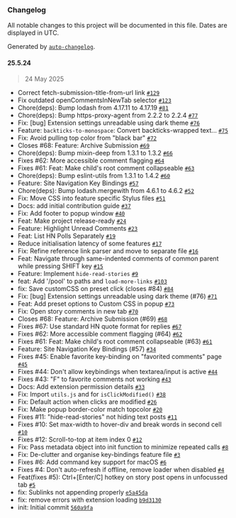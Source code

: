 ### Changelog

All notable changes to this project will be documented in this file. Dates are displayed in UTC.

Generated by [`auto-changelog`](https://github.com/CookPete/auto-changelog).

#### 25.5.24

> 24 May 2025

- Correct fetch-submission-title-from-url link [`#129`](https://github.com/alexferrari88/refined-hacker-news/pull/129)
- Fix outdated openCommentsInNewTab selector [`#123`](https://github.com/alexferrari88/refined-hacker-news/pull/123)
- Chore(deps): Bump lodash from 4.17.11 to 4.17.19 [`#81`](https://github.com/alexferrari88/refined-hacker-news/pull/81)
- Chore(deps): Bump https-proxy-agent from 2.2.2 to 2.2.4 [`#77`](https://github.com/alexferrari88/refined-hacker-news/pull/77)
- Fix: [bug] Extension settings unreadable using dark theme [`#76`](https://github.com/alexferrari88/refined-hacker-news/pull/76)
- Feature: `backticks-to-monospace`: Convert backticks-wrapped text… [`#75`](https://github.com/alexferrari88/refined-hacker-news/pull/75)
- Fix: Avoid pulling top color from "black bar" [`#72`](https://github.com/alexferrari88/refined-hacker-news/pull/72)
- Closes #68: Feature: Archive Submission [`#69`](https://github.com/alexferrari88/refined-hacker-news/pull/69)
- Chore(deps): Bump mixin-deep from 1.3.1 to 1.3.2 [`#66`](https://github.com/alexferrari88/refined-hacker-news/pull/66)
- Fixes #62: More accessible comment flagging [`#64`](https://github.com/alexferrari88/refined-hacker-news/pull/64)
- Fixes #61: Feat: Make child's root comment collapseable [`#63`](https://github.com/alexferrari88/refined-hacker-news/pull/63)
- Chore(deps): Bump eslint-utils from 1.3.1 to 1.4.2 [`#60`](https://github.com/alexferrari88/refined-hacker-news/pull/60)
- Feature: Site Navigation Key Bindings [`#57`](https://github.com/alexferrari88/refined-hacker-news/pull/57)
- Chore(deps): Bump lodash.mergewith from 4.6.1 to 4.6.2 [`#52`](https://github.com/alexferrari88/refined-hacker-news/pull/52)
- Fix: Move CSS into feature specific Stylus files [`#51`](https://github.com/alexferrari88/refined-hacker-news/pull/51)
- Docs: add initial contribution guide [`#37`](https://github.com/alexferrari88/refined-hacker-news/pull/37)
- Fix: Add footer to popup window [`#40`](https://github.com/alexferrari88/refined-hacker-news/pull/40)
- Feat: Make project release-ready [`#24`](https://github.com/alexferrari88/refined-hacker-news/pull/24)
- Feature: Highlight Unread Comments [`#23`](https://github.com/alexferrari88/refined-hacker-news/pull/23)
- Feat: List HN Polls Separately [`#19`](https://github.com/alexferrari88/refined-hacker-news/pull/19)
- Reduce initialisation latency of some features [`#17`](https://github.com/alexferrari88/refined-hacker-news/pull/17)
- Fix: Refine reference link parser and move to separate file [`#16`](https://github.com/alexferrari88/refined-hacker-news/pull/16)
- Feat: Navigate through same-indented comments of common parent while pressing SHIFT key [`#15`](https://github.com/alexferrari88/refined-hacker-news/pull/15)
- Feature: Implement `hide-read-stories` [`#9`](https://github.com/alexferrari88/refined-hacker-news/pull/9)
- feat: Add '/pool' to paths and `load-more-links` [`#103`](https://github.com/alexferrari88/refined-hacker-news/issues/103)
- fix: Save customCSS on preset click (closes #84) [`#84`](https://github.com/alexferrari88/refined-hacker-news/issues/84)
- Fix: [bug] Extension settings unreadable using dark theme (#76) [`#71`](https://github.com/alexferrari88/refined-hacker-news/issues/71)
- Feat: Add preset options to Custom CSS in popup [`#73`](https://github.com/alexferrari88/refined-hacker-news/issues/73)
- Fix: Open story comments in new tab [`#70`](https://github.com/alexferrari88/refined-hacker-news/issues/70)
- Closes #68: Feature: Archive Submission (#69) [`#68`](https://github.com/alexferrari88/refined-hacker-news/issues/68)
- Fixes #67: Use standard HN quote format for replies [`#67`](https://github.com/alexferrari88/refined-hacker-news/issues/67)
- Fixes #62: More accessible comment flagging (#64) [`#62`](https://github.com/alexferrari88/refined-hacker-news/issues/62)
- Fixes #61: Feat: Make child's root comment collapseable (#63) [`#61`](https://github.com/alexferrari88/refined-hacker-news/issues/61)
- Feature: Site Navigation Key Bindings (#57) [`#34`](https://github.com/alexferrari88/refined-hacker-news/issues/34)
- Fixes #45: Enable favorite key-binding on "favorited comments" page [`#45`](https://github.com/alexferrari88/refined-hacker-news/issues/45)
- Fixes #44: Don't allow keybindings when textarea/input is active [`#44`](https://github.com/alexferrari88/refined-hacker-news/issues/44)
- Fixes #43: "F" to favorite comments not working [`#43`](https://github.com/alexferrari88/refined-hacker-news/issues/43)
- Docs: Add extension permission details [`#33`](https://github.com/alexferrari88/refined-hacker-news/issues/33)
- Fix: Import `utils.js` and for `isClickModified()` [`#38`](https://github.com/alexferrari88/refined-hacker-news/issues/38)
- Fix: Default action when clicks are modified [`#26`](https://github.com/alexferrari88/refined-hacker-news/issues/26)
- Fix: Make popup border-color match topcolor [`#20`](https://github.com/alexferrari88/refined-hacker-news/issues/20)
- Fixes #11: "hide-read-stories" not hiding text posts [`#11`](https://github.com/alexferrari88/refined-hacker-news/issues/11)
- Fixes #10: Set max-width to hover-div and break words in second cell [`#10`](https://github.com/alexferrari88/refined-hacker-news/issues/10)
- Fixes #12: Scroll-to-top at item index 0 [`#12`](https://github.com/alexferrari88/refined-hacker-news/issues/12)
- Fix: Pass metadata object into init function to minimize repeated calls [`#8`](https://github.com/alexferrari88/refined-hacker-news/issues/8)
- Fix: De-clutter and organise key-bindings feature file [`#3`](https://github.com/alexferrari88/refined-hacker-news/issues/3)
- Fixes #6: Add command key support for macOS [`#6`](https://github.com/alexferrari88/refined-hacker-news/issues/6)
- Fixes #4: Don't auto-refresh if offline, remove loader when disabled [`#4`](https://github.com/alexferrari88/refined-hacker-news/issues/4)
- Feat(fixes #5): Ctrl+[Enter/C] hotkey on story post opens in unfocussed tab [`#5`](https://github.com/alexferrari88/refined-hacker-news/issues/5)
- fix: Sublinks not appending properly [`e5a45da`](https://github.com/alexferrari88/refined-hacker-news/commit/e5a45daa9a3d259763322e8a6f561353624f6fd0)
- fix: remove errors with extension loading [`b9d3130`](https://github.com/alexferrari88/refined-hacker-news/commit/b9d31304b3d1f4486be4d72bc7e03451f5f550c3)
- init: Initial commit [`560a9fa`](https://github.com/alexferrari88/refined-hacker-news/commit/560a9facca3682168ff969a312aa9a1944bcf5b4)
